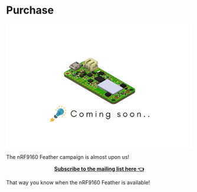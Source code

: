 # Purchase

![Coming soon...](img/coming-soon.png)

The nRF9160 Feather campaign is almost upon us!

**[<center>Subscribe to the mailing list here 👈</center>](https://www.jaredwolff.com/store/nrf91-feather/)**

That way you know when the nRF9160 Feather is available!